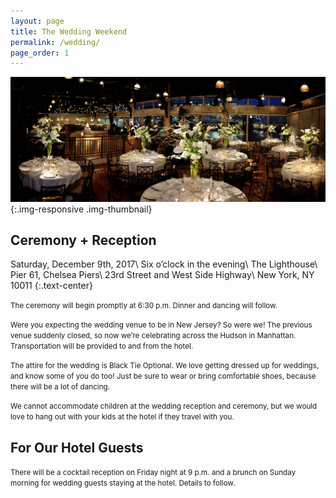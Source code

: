 ```yaml
---
layout: page
title: The Wedding Weekend
permalink: /wedding/
page_order: 1
---
```


![The Lighthouse](/images/lighthouse.jpg){:.img-responsive .img-thumbnail}

## Ceremony + Reception
Saturday, December 9th, 2017\\
Six o’clock in the evening\\
The Lighthouse\\
Pier 61, Chelsea Piers\\
23rd Street and West Side Highway\\
New York, NY 10011
{:.text-center}

<small>The ceremony will begin promptly at 6:30 p.m. Dinner and dancing will follow.</small>

<small>Were you expecting the wedding venue to be in New Jersey? So were we! The previous venue suddenly closed, so now we’re celebrating across the Hudson in Manhattan. Transportation will be provided to and from the hotel.</small>

<small>The attire for the wedding is Black Tie Optional. We love getting dressed up for weddings, and know some of you do too! Just be sure to wear or bring comfortable shoes, because there will be a lot of dancing.</small>

<small>We cannot accommodate children at the wedding reception and ceremony, but we would love to hang out with your kids at the hotel if they travel with you.</small>

## For Our Hotel Guests

<small>There will be a cocktail reception on Friday night at 9 p.m. and a brunch on Sunday morning for wedding guests staying at the hotel. Details to follow.</small>
